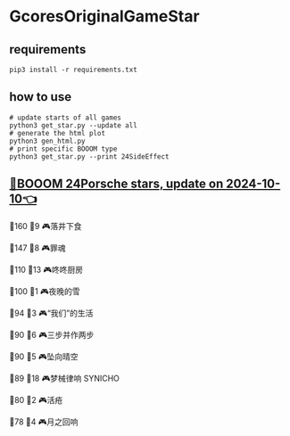 # GcoresOriginalGameStar

## requirements
```
pip3 install -r requirements.txt
```

## how to use
```
# update starts of all games
python3 get_star.py --update all
# generate the html plot
python3 gen_html.py
# print specific BOOOM type
python3 get_star.py --print 24SideEffect
```

## [🔗BOOOM 24Porsche stars, update on 2024-10-10👈](https://raw.githack.com/sichaozhang1112/GcoresOriginalGameStar/main/html/24Porsche.html) 
🌟160 👥9   🎮落井下食               

🌟147 👥8   🎮罪魂                 

🌟110 👥13  🎮咚咚厨房               

🌟100 👥1   🎮夜晚的雪               

🌟94  👥3   🎮“我们”的生活            

🌟90  👥6   🎮三步并作两步             

🌟90  👥5   🎮坠向晴空               

🌟89  👥18  🎮梦械律响 SYNICHO       

🌟80  👥2   🎮活疮                 

🌟78  👥4   🎮月之回响               


